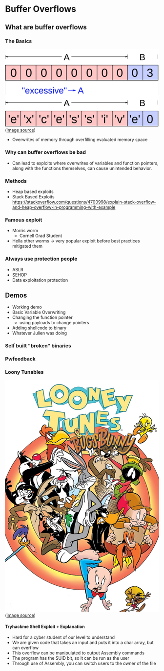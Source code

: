# Buffer Overflows

## What are buffer overflows

### The Basics

![Buffer Overflow Introductory](figures/BufferOverflowIntroductory.png)
([image source](https://en.wikipedia.org/wiki/Buffer_overflow))

- Overwrites of memory through overfilling evaluated memory space

### Why can buffer overflows be bad

- Can lead to exploits where overwrites of variables and function pointers, along with the functions themselves, can cause unintended behavior.

### Methods

- Heap based exploits
- Stack Based Exploits 
https://stackoverflow.com/questions/4700998/explain-stack-overflow-and-heap-overflow-in-programming-with-example 

### Famous exploit

- Morris worm
    - Cornell Grad Student 
- Hella other worms -> very popular exploit before best practices mitigated them


### Always use protection people

- ASLR
- SEHOP
- Data exploitation protection

## Demos

- Working demo
- Basic Variable Overwriting
- Changing the function pointer
    - using payloads to change pointers
- Adding shellcode to binary
- Whatever Julien was doing

### Self built "broken" binaries

### Pwfeedback

### Loony Tunables


![Loony Tunes](figures/LooneyTunes.png)
([image source](https://www.imdb.com/title/tt8543208/))

#### Tryhackme Shell Exploit + Explanation

- Hard for a cyber student of our level to understand
- We are given code that takes an input and puts it into a char array, but can overflow
- This overflow can be manipulated to output Assembly commands
- The program has the SUID bit, so it can be run as the user
- Through use of Assembly, you can switch users to the owner of the file
